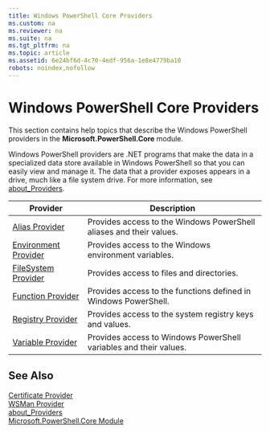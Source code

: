 ```yaml
---
title: Windows PowerShell Core Providers
ms.custom: na
ms.reviewer: na
ms.suite: na
ms.tgt_pltfrm: na
ms.topic: article
ms.assetid: 6e24bf6d-4c70-4edf-956a-1e8e4779ba10
robots: noindex,nofollow
---
```

# Windows PowerShell Core Providers
This section contains help topics that describe the Windows PowerShell providers in the **Microsoft.PowerShell.Core** module.  
  
 Windows PowerShell providers are .NET programs that make the data in a specialized data store available in Windows PowerShell so that you can easily view and manage it. The data that a provider exposes appears in a drive, much like a file system drive. For more information, see [about\_Providers](../Topic/about_Providers.md).  
  
|Provider|Description|  
|--------------|-----------------|  
|[Alias Provider](../Topic/Alias-Provider.md)|Provides access to the Windows PowerShell aliases and their values.|  
|[Environment Provider](../Topic/Environment-Provider.md)|Provides access to the Windows environment variables.|  
|[FileSystem Provider](../Topic/FileSystem-Provider.md)|Provides access to files and directories.|  
|[Function Provider](../Topic/Function-Provider.md)|Provides access to the functions defined in Windows PowerShell.|  
|[Registry Provider](../Topic/Registry-Provider.md)|Provides access to the system registry keys and values.|  
|[Variable Provider](../Topic/Variable-Provider.md)|Provides access to Windows PowerShell variables and their values.|  
  
## See Also  
 [Certificate Provider](../Topic/Certificate-Provider.md)   
 [WSMan Provider](../Topic/WSMan-Provider.md)   
 [about\_Providers](../Topic/about_Providers.md)   
 [Microsoft.PowerShell.Core Module](../Topic/Microsoft.PowerShell.Core-Module.md)